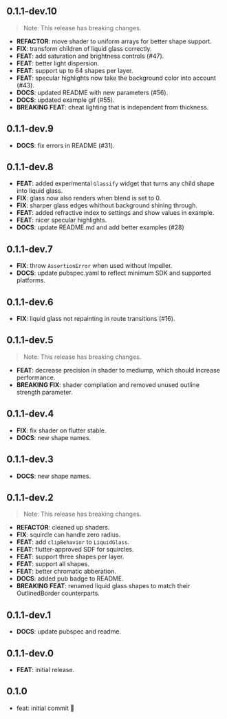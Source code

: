 ## 0.1.1-dev.10

> Note: This release has breaking changes.

 - **REFACTOR**: move shader to uniform arrays for better shape support.
 - **FIX**: transform children of liquid glass correctly.
 - **FEAT**: add saturation and brightness controls (#47).
 - **FEAT**: better light dispersion.
 - **FEAT**: support up to 64 shapes per layer.
 - **FEAT**: specular highlights now take the background color into account (#43).
 - **DOCS**: updated README with new parameters (#56).
 - **DOCS**: updated example gif (#55).
 - **BREAKING** **FEAT**: cheat lighting that is independent from thickness.

## 0.1.1-dev.9

 - **DOCS**: fix errors in README (#31).

## 0.1.1-dev.8

 - **FEAT**: added experimental `Glassify` widget that turns any child shape into liquid glass.
 - **FIX**: glass now also renders when blend is set to 0.
 - **FIX**: sharper glass edges whithout background shining through.
 - **FEAT**: added refractive index to settings and show values in example.
 - **FEAT**: nicer specular highlights.
 - **DOCS**: update README.md and add better examples (#28)

## 0.1.1-dev.7

 - **FIX**: throw `AssertionError` when used without Impeller.
 - **DOCS**: update pubspec.yaml to reflect minimum SDK and supported platforms.

## 0.1.1-dev.6

 - **FIX**: liquid glass not repainting in route transitions (#16).

## 0.1.1-dev.5

> Note: This release has breaking changes.

 - **FEAT**: decrease precision in shader to mediump, which should increase performance.
 - **BREAKING** **FIX**: shader compilation and removed unused outline strength parameter.

## 0.1.1-dev.4

 - **FIX**: fix shader on flutter stable.
 - **DOCS**: new shape names.

## 0.1.1-dev.3

 - **DOCS**: new shape names.

## 0.1.1-dev.2

> Note: This release has breaking changes.

 - **REFACTOR**: cleaned up shaders.
 - **FIX**: squircle can handle zero radius.
 - **FEAT**: add `clipBehavior` to `LiquidGlass`.
 - **FEAT**: flutter-approved SDF for squircles.
 - **FEAT**: support three shapes per layer.
 - **FEAT**: support all shapes.
 - **FEAT**: better chromatic abberation.
 - **DOCS**: added pub badge to README.
 - **BREAKING** **FEAT**: renamed liquid glass shapes to match their OutlinedBorder counterparts.

## 0.1.1-dev.1

 - **DOCS**: update pubspec and readme.

## 0.1.1-dev.0

 - **FEAT**: initial release.

## 0.1.0

- feat: initial commit 🎉
